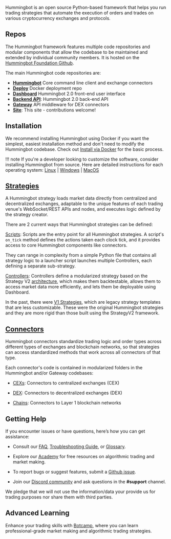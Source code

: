 Hummingbot is an open source Python-based framework that helps you run trading strategies that automate the execution of orders and trades on various cryptocurrency exchanges and protocols. 

## Repos

The Hummingbot framework features multiple code repositories and modular components that allow the codebase to be maintained and extended by individual community members. It is hosted on the [Hummingbot Foundation Github](https://github.com/hummingbot).

The main Hummingbot code repositories are:

<div class="grid cards" markdown>

- [__Hummingbot__](/client) Core command line client and exchange connectors
- [__Deploy__](https://github.com/hummingbot/deploy) Docker deployment repo
- [__Dashboard__](/dashboard) Hummingbot 2.0 front-end user interface
- [__Backend API__](https://github.com/hummingbot/deploy): Hummingbot 2.0 back-end API
- [__Gateway__](/gateway) API middleware for DEX connectors
- [__Site__](https://github.com/hummingbot/deploy): This site - contributions welcome!

</div>

## Installation

We recommend installing Hummingbot using Docker if you want the simplest, easiest installation method and don't need to modify the Hummingbot codebase. Check out [Install via Docker](/installation/docker) for the basic process.

!!! note
    If you're a developer looking to customize the software, consider installing Hummingbot from source. Here are detailed instructions for each operating system: [Linux](/installation/linux) | [Windows](/installation/windows) | [MacOS](/installation/mac)

## [Strategies](/strategies)

A Hummingbot strategy loads market data directly from centralized and decentralized exchanges, adaptable to the unique features of each trading venue's WebSocket/REST APIs and nodes, and executes logic defined by the strategy creator.

There are 2 current ways that Hummingbot strategies can be defined:

[Scripts](/scripts): Scripts are the entry point for all Hummingbot strategies. A script's `on_tick` method defines the actions taken each clock tick, and it provides access to core Hummingbot components like connectors.

They can range in complexity from a simple Python file that contains all strategy logic to a launcher script launches multiple Controllers, each defining a separate sub-strategy. 

[Controllers](/v2-strategies/controllers): Controllers define a modularized strategy based on the Strategy V2 [architecture](/v2-strategies/), which makes them backtestable, allows them to access market data more efficiently, and lets them be deployable using Dashboard.

In the past, there were [V1 Strategies](/v1-strategies/), which are legacy strategy templates that are less customizable. These were the original Hummingbot strategies and they are more rigid than those built using the StrategyV2 framework.

## [Connectors](/exchanges/)

Hummingbot connectors standardize trading logic and order types across different types of exchanges and blockchain networks, so that strategies can access standardized methods that work across all connectors of that type.

Each connector's code is contained in modularized folders in the Hummingbot and/or Gateway codebases:

- [CEXs](/cex-connectors): Connectors to centralized exchanges (CEX)

- [DEX](/dex-connectors): Connectors to decentralized exchanges (DEX)

- [Chains](/chains): Connectors to Layer 1 blockchain networks

## Getting Help

If you encounter issues or have questions, here’s how you can get assistance:

- Consult our [FAQ](../faq.md), [Troubleshooting Guide](../troubleshooting.md), or [Glossary](../glossary.md).

- Explore our [Academy](../academy/index.md) for free resources on algorithmic trading and market making.

- To report bugs or suggest features, submit a [Github issue](https://github.com/hummingbot/hummingbot/issues/new/choose).

- Join our [Discord community](https://discord.gg/hummingbot) and ask questions in the **#support** channel.

We pledge that we will not use the information/data your provide us for trading purposes nor share them with third parties.

## Advanced Learning

Enhance your trading skills with [Botcamp](https://www.botcamp.xyz/), where you can learn professional-grade market making and algorithmic trading strategies.

